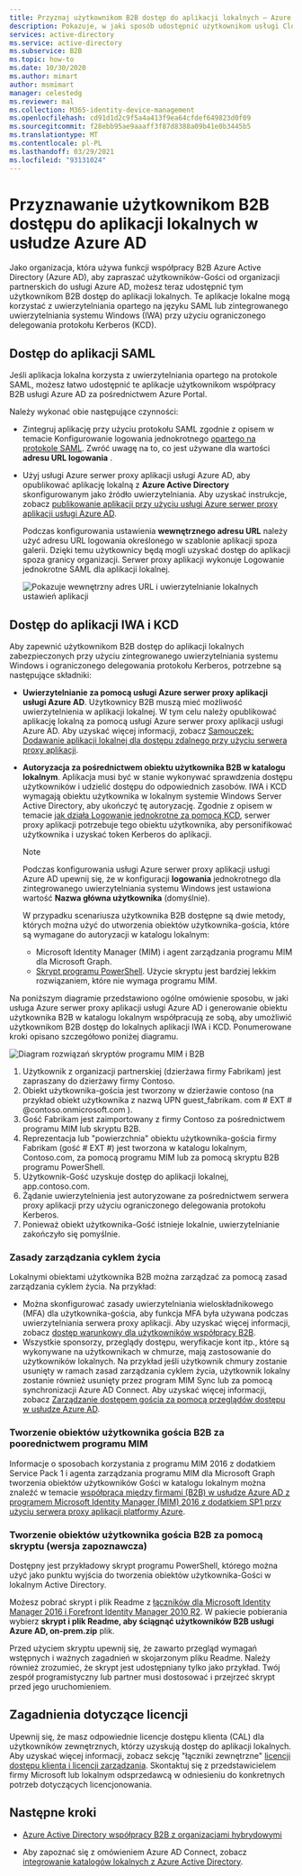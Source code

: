 ```yaml
---
title: Przyznaj użytkownikom B2B dostęp do aplikacji lokalnych — Azure AD
description: Pokazuje, w jaki sposób udostępnić użytkownikom usługi Cloud B2B dostęp do aplikacji lokalnych przy użyciu funkcji współpracy B2B w usłudze Azure AD.
services: active-directory
ms.service: active-directory
ms.subservice: B2B
ms.topic: how-to
ms.date: 10/30/2020
ms.author: mimart
author: msmimart
manager: celestedg
ms.reviewer: mal
ms.collection: M365-identity-device-management
ms.openlocfilehash: cd91d1d2c9f5a4a413f9ea64cfdef649823d0f09
ms.sourcegitcommit: f28ebb95ae9aaaff3f87d8388a09b41e0b3445b5
ms.translationtype: MT
ms.contentlocale: pl-PL
ms.lasthandoff: 03/29/2021
ms.locfileid: "93131024"
---
```

# <a name="grant-b2b-users-in-azure-ad-access-to-your-on-premises-applications"></a>Przyznawanie użytkownikom B2B dostępu do aplikacji lokalnych w usłudze Azure AD

Jako organizacja, która używa funkcji współpracy B2B Azure Active Directory (Azure AD), aby zapraszać użytkowników-Gości od organizacji partnerskich do usługi Azure AD, możesz teraz udostępnić tym użytkownikom B2B dostęp do aplikacji lokalnych. Te aplikacje lokalne mogą korzystać z uwierzytelniania opartego na języku SAML lub zintegrowanego uwierzytelniania systemu Windows (IWA) przy użyciu ograniczonego delegowania protokołu Kerberos (KCD).

## <a name="access-to-saml-apps"></a>Dostęp do aplikacji SAML

Jeśli aplikacja lokalna korzysta z uwierzytelniania opartego na protokole SAML, możesz łatwo udostępnić te aplikacje użytkownikom współpracy B2B usługi Azure AD za pośrednictwem Azure Portal.

Należy wykonać obie następujące czynności:

- Zintegruj aplikację przy użyciu protokołu SAML zgodnie z opisem w temacie Konfigurowanie logowania jednokrotnego [opartego na protokole SAML](../manage-apps/configure-saml-single-sign-on.md). Zwróć uwagę na to, co jest używane dla wartości **adresu URL logowania** .
-  Użyj usługi Azure serwer proxy aplikacji usługi Azure AD, aby opublikować aplikację lokalną z **Azure Active Directory** skonfigurowanym jako źródło uwierzytelniania. Aby uzyskać instrukcje, zobacz [publikowanie aplikacji przy użyciu usługi Azure serwer proxy aplikacji usługi Azure AD](../manage-apps/application-proxy-add-on-premises-application.md). 

   Podczas konfigurowania ustawienia **wewnętrznego adresu URL** należy użyć adresu URL logowania określonego w szablonie aplikacji spoza galerii. Dzięki temu użytkownicy będą mogli uzyskać dostęp do aplikacji spoza granicy organizacji. Serwer proxy aplikacji wykonuje Logowanie jednokrotne SAML dla aplikacji lokalnej.
 
   ![Pokazuje wewnętrzny adres URL i uwierzytelnianie lokalnych ustawień aplikacji](media/hybrid-cloud-to-on-premises/OnPremAppSettings.PNG)

## <a name="access-to-iwa-and-kcd-apps"></a>Dostęp do aplikacji IWA i KCD

Aby zapewnić użytkownikom B2B dostęp do aplikacji lokalnych zabezpieczonych przy użyciu zintegrowanego uwierzytelniania systemu Windows i ograniczonego delegowania protokołu Kerberos, potrzebne są następujące składniki:

- **Uwierzytelnianie za pomocą usługi Azure serwer proxy aplikacji usługi Azure AD**. Użytkownicy B2B muszą mieć możliwość uwierzytelnienia w aplikacji lokalnej. W tym celu należy opublikować aplikację lokalną za pomocą usługi Azure serwer proxy aplikacji usługi Azure AD. Aby uzyskać więcej informacji, zobacz [Samouczek: Dodawanie aplikacji lokalnej dla dostępu zdalnego przy użyciu serwera proxy aplikacji](../manage-apps/application-proxy-add-on-premises-application.md).
- **Autoryzacja za pośrednictwem obiektu użytkownika B2B w katalogu lokalnym**. Aplikacja musi być w stanie wykonywać sprawdzenia dostępu użytkowników i udzielić dostępu do odpowiednich zasobów. IWA i KCD wymagają obiektu użytkownika w lokalnym systemie Windows Server Active Directory, aby ukończyć tę autoryzację. Zgodnie z opisem w temacie [jak działa Logowanie jednokrotne za pomocą KCD](../manage-apps/application-proxy-configure-single-sign-on-with-kcd.md#how-single-sign-on-with-kcd-works), serwer proxy aplikacji potrzebuje tego obiektu użytkownika, aby personifikować użytkownika i uzyskać token Kerberos do aplikacji. 

   > [!NOTE]
   > Podczas konfigurowania usługi Azure serwer proxy aplikacji usługi Azure AD upewnij się, że w konfiguracji **logowania** jednokrotnego dla zintegrowanego uwierzytelniania systemu Windows jest ustawiona wartość **Nazwa główna użytkownika** (domyślnie).

   W przypadku scenariusza użytkownika B2B dostępne są dwie metody, których można użyć do utworzenia obiektów użytkownika-gościa, które są wymagane do autoryzacji w katalogu lokalnym:

   - Microsoft Identity Manager (MIM) i agent zarządzania programu MIM dla Microsoft Graph. 
   - [Skrypt programu PowerShell](#create-b2b-guest-user-objects-through-a-script-preview). Użycie skryptu jest bardziej lekkim rozwiązaniem, które nie wymaga programu MIM. 

Na poniższym diagramie przedstawiono ogólne omówienie sposobu, w jaki usługa Azure serwer proxy aplikacji usługi Azure AD i generowanie obiektu użytkownika B2B w katalogu lokalnym współpracują ze sobą, aby umożliwić użytkownikom B2B dostęp do lokalnych aplikacji IWA i KCD. Ponumerowane kroki opisano szczegółowo poniżej diagramu.

![Diagram rozwiązań skryptów programu MIM i B2B](media/hybrid-cloud-to-on-premises/MIMScriptSolution.PNG)

1.  Użytkownik z organizacji partnerskiej (dzierżawa firmy Fabrikam) jest zapraszany do dzierżawy firmy Contoso.
2.  Obiekt użytkownika-gościa jest tworzony w dzierżawie contoso (na przykład obiekt użytkownika z nazwą UPN guest_fabrikam. com # EXT # @contoso.onmicrosoft.com ).
3.  Gość Fabrikam jest zaimportowany z firmy Contoso za pośrednictwem programu MIM lub skryptu B2B.
4.  Reprezentacja lub "powierzchnia" obiektu użytkownika-gościa firmy Fabrikam (gość # EXT #) jest tworzona w katalogu lokalnym, Contoso.com, za pomocą programu MIM lub za pomocą skryptu B2B programu PowerShell.
5.  Użytkownik-Gość uzyskuje dostęp do aplikacji lokalnej, app.contoso.com.
6.  Żądanie uwierzytelnienia jest autoryzowane za pośrednictwem serwera proxy aplikacji przy użyciu ograniczonego delegowania protokołu Kerberos. 
7.  Ponieważ obiekt użytkownika-Gość istnieje lokalnie, uwierzytelnianie zakończyło się pomyślnie.

### <a name="lifecycle-management-policies"></a>Zasady zarządzania cyklem życia

Lokalnymi obiektami użytkownika B2B można zarządzać za pomocą zasad zarządzania cyklem życia. Na przykład:

- Można skonfigurować zasady uwierzytelniania wieloskładnikowego (MFA) dla użytkownika-gościa, aby funkcja MFA była używana podczas uwierzytelniania serwera proxy aplikacji. Aby uzyskać więcej informacji, zobacz [dostęp warunkowy dla użytkowników współpracy B2B](conditional-access.md).
- Wszystkie sponsorzy, przeglądy dostępu, weryfikacje kont itp., które są wykonywane na użytkownikach w chmurze, mają zastosowanie do użytkowników lokalnych. Na przykład jeśli użytkownik chmury zostanie usunięty w ramach zasad zarządzania cyklem życia, użytkownik lokalny zostanie również usunięty przez program MIM Sync lub za pomocą synchronizacji Azure AD Connect. Aby uzyskać więcej informacji, zobacz [Zarządzanie dostępem gościa za pomocą przeglądów dostępu w usłudze Azure AD](../governance/manage-guest-access-with-access-reviews.md).

### <a name="create-b2b-guest-user-objects-through-mim"></a>Tworzenie obiektów użytkownika gościa B2B za poorednictwem programu MIM

Informacje o sposobach korzystania z programu MIM 2016 z dodatkiem Service Pack 1 i agenta zarządzania programu MIM dla Microsoft Graph tworzenia obiektów użytkowników Gości w katalogu lokalnym można znaleźć w temacie [współpraca między firmami (B2B) w usłudze Azure AD z programem Microsoft Identity Manager (MIM) 2016 z dodatkiem SP1 przy użyciu serwera proxy aplikacji platformy Azure](/microsoft-identity-manager/microsoft-identity-manager-2016-graph-b2b-scenario).

### <a name="create-b2b-guest-user-objects-through-a-script-preview"></a>Tworzenie obiektów użytkownika gościa B2B za pomocą skryptu (wersja zapoznawcza)

Dostępny jest przykładowy skrypt programu PowerShell, którego można użyć jako punktu wyjścia do tworzenia obiektów użytkownika-Gości w lokalnym Active Directory.

Możesz pobrać skrypt i plik Readme z [łączników dla Microsoft Identity Manager 2016 i Forefront Identity Manager 2010 R2](https://www.microsoft.com/download/details.aspx?id=51495). W pakiecie pobierania wybierz **skrypt i plik Readme, aby ściągnąć użytkowników B2B usługi Azure AD, on-prem.zip** plik.

Przed użyciem skryptu upewnij się, że zawarto przegląd wymagań wstępnych i ważnych zagadnień w skojarzonym pliku Readme. Należy również zrozumieć, że skrypt jest udostępniany tylko jako przykład. Twój zespół programistyczny lub partner musi dostosować i przejrzeć skrypt przed jego uruchomieniem.

## <a name="license-considerations"></a>Zagadnienia dotyczące licencji

Upewnij się, że masz odpowiednie licencje dostępu klienta (CAL) dla użytkowników zewnętrznych, którzy uzyskują dostęp do aplikacji lokalnych. Aby uzyskać więcej informacji, zobacz sekcję "łączniki zewnętrzne" [licencji dostępu klienta i licencji zarządzania](https://www.microsoft.com/licensing/product-licensing/client-access-license.aspx). Skontaktuj się z przedstawicielem firmy Microsoft lub lokalnym odsprzedawcą w odniesieniu do konkretnych potrzeb dotyczących licencjonowania.

## <a name="next-steps"></a>Następne kroki

- [Azure Active Directory współpracy B2B z organizacjami hybrydowymi](hybrid-organizations.md)

- Aby zapoznać się z omówieniem Azure AD Connect, zobacz [integrowanie katalogów lokalnych z Azure Active Directory](../hybrid/whatis-hybrid-identity.md).